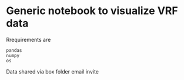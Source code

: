# Generic notebook to visualize VRF data

Rrequirements are 

```pandas
pandas
numpy
os
```


Data shared via box folder email invite